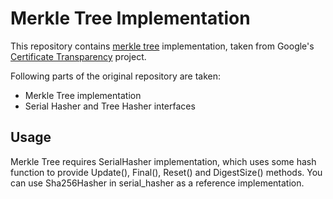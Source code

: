 # Merkle Tree Implementation

This repository contains [merkle tree](https://en.wikipedia.org/wiki/Merkle_tree) implementation, taken from Google's [Certificate Transparency](https://github.com/google/certificate-transparency) project.

Following parts of the original repository are taken:
* Merkle Tree implementation
* Serial Hasher and Tree Hasher interfaces

## Usage

Merkle Tree requires SerialHasher implementation, which uses some hash function to provide Update(), Final(), Reset() and DigestSize() methods. You can use Sha256Hasher in serial_hasher as a reference implementation.
